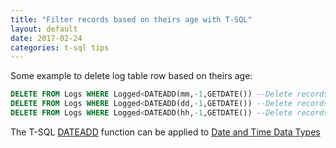 ```yaml
---
title: "Filter records based on theirs age with T-SQL"
layout: default
date: 2017-02-24
categories: t-sql tips
---
```


Some example to delete log table row based on theirs age:

```sql
DELETE FROM Logs WHERE Logged<DATEADD(mm,-1,GETDATE()) --Delete records older than one month
DELETE FROM Logs WHERE Logged<DATEADD(dd,-1,GETDATE()) --Delete records older than one day
DELETE FROM Logs WHERE Logged<DATEADD(hh,-1,GETDATE()) --Delete records older than one hour
```

The T-SQL [DATEADD](https://msdn.microsoft.com/en-us/library/ms186819.aspx) function can be applied to [Date and Time Data Types](https://msdn.microsoft.com/en-us/library/ms186724.aspx)
